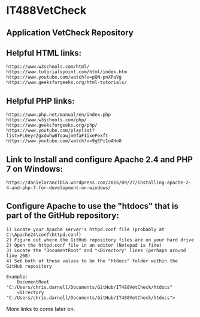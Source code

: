 # IT488VetCheck
## Application VetCheck Repository

## Helpful HTML links:
	https://www.w3schools.com/html/
	https://www.tutorialspoint.com/html/index.htm
	https://www.youtube.com/watch?v=pQN-pnXPaVg
	https://www.geeksforgeeks.org/html-tutorials/

## Helpful PHP links:

	https://www.php.net/manual/en/index.php
	https://www.w3schools.com/php/
	https://www.geeksforgeeks.org/php/
	https://www.youtube.com/playlist?list=PL0eyrZgxdwhwBToawjm9faF1ixePexft-
	https://www.youtube.com/watch?v=9gEPiIoAHo8

## Link to Install and configure Apache 2.4 and PHP 7 on Windows:
	https://danielarancibia.wordpress.com/2015/09/27/installing-apache-2-4-and-php-7-for-development-on-windows/

## Configure Apache to use the "htdocs" that is part of the GitHub repository:
	1) Locate your Apache server's httpd.conf file (probably at C:\Apache24\conf\httpd.conf)
	2) Figure out where the GitHub repository files are on your hard drive
	2) Open the httpd.conf file in an editor (Notepad is fine)
	3) Locate the "DocumentRoot" and "<Directory" lines (perhaps around line 260)
	4) Set both of these values to be the "htdocs" folder within the GitHub repository

	Example:
		DocumentRoot "C:/Users/chris.darnell/Documents/GitHub/IT488VetCheck/htdocs"
		<Directory "C:/Users/chris.darnell/Documents/GitHub/IT488VetCheck/htdocs">

More links to come later on.

